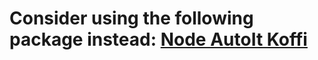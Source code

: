 # Consider using the following package instead: [Node AutoIt Koffi](https://www.npmjs.com/package/node-autoit-koffi)
